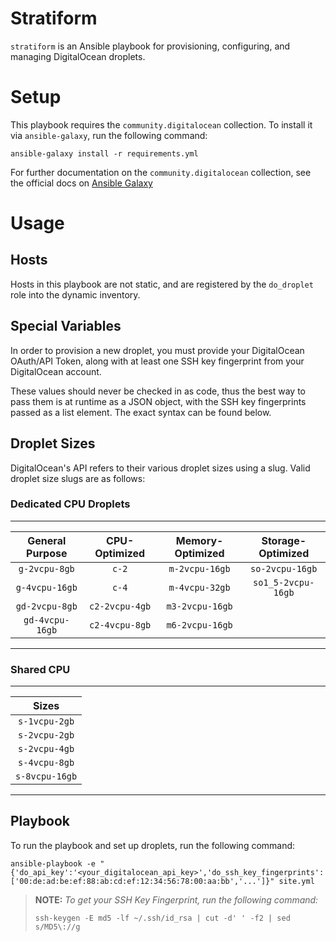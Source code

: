 # Stratiform
`stratiform` is an Ansible playbook for provisioning, configuring, and managing DigitalOcean droplets.

# Setup
This playbook requires the `community.digitalocean` collection. To install it via `ansible-galaxy`, run the following command:

`ansible-galaxy install -r requirements.yml`

For further documentation on the `community.digitalocean` collection, see the official docs on [Ansible Galaxy](https://docs.ansible.com/ansible/latest/collections/community/digitalocean/digital_ocean_droplet_module.html)

# Usage

## Hosts
Hosts in this playbook are not static, and are registered by the `do_droplet` role into the dynamic inventory.

## Special Variables

In order to provision a new droplet, you must provide your DigitalOcean OAuth/API Token, along with at least one SSH key fingerprint from your DigitalOcean account.

These values should never be checked in as code, thus the best way to pass them is at runtime as a JSON object, with the SSH key fingerprints passed as a list element. The exact syntax can be found below.

## Droplet Sizes

DigitalOcean's API refers to their various droplet sizes using a slug. Valid droplet size slugs are as follows:

### Dedicated CPU Droplets

- - -
| General Purpose | CPU-Optimized | Memory-Optimized | Storage-Optimized |
| :-------------: | :-----------: | :--------------: | :---------------: |
| `g-2vcpu-8gb`   | `c-2`         | `m-2vcpu-16gb`   | `so-2vcpu-16gb`   |
| `g-4vcpu-16gb`  | `c-4`         | `m-4vcpu-32gb`   | `so1_5-2vcpu-16gb`|
| `gd-2vcpu-8gb`  | `c2-2vcpu-4gb`| `m3-2vcpu-16gb`  |                   |
| `gd-4vcpu-16gb` | `c2-4vcpu-8gb`| `m6-2vcpu-16gb`  |                   |
- - -

### Shared CPU
- - -
|   Sizes        |
|:--------------:|
| `s-1vcpu-2gb`  |
| `s-2vcpu-2gb`  |
| `s-2vcpu-4gb`  |
| `s-4vcpu-8gb`  |
| `s-8vcpu-16gb` |
- - -

## Playbook
To run the playbook and set up droplets, run the following command:

`ansible-playbook -e "{'do_api_key':'<your_digitalocean_api_key>','do_ssh_key_fingerprints':['00:de:ad:be:ef:88:ab:cd:ef:12:34:56:78:00:aa:bb','...']}" site.yml`

> **NOTE:** _To get your SSH Key Fingerprint, run the following command:_
>
>`ssh-keygen -E md5 -lf ~/.ssh/id_rsa | cut -d' ' -f2 | sed s/MD5\://g`
